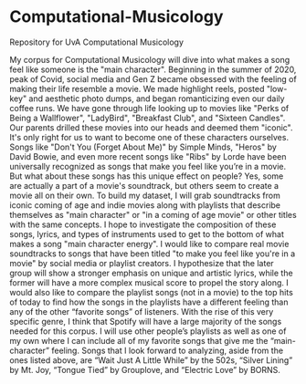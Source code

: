 # Computational-Musicology
Repository for UvA Computational Musicology

My corpus for Computational Musicology will dive into what makes a song feel like someone is the "main character". Beginning in the summer of 2020, peak of Covid, social media and Gen Z became obsessed with the feeling of making their life resemble a movie. We made highlight reels, posted "low-key" and aesthetic photo dumps, and began romanticizing even our daily coffee runs. We have gone through life looking up to movies like "Perks of Being a Wallflower", "LadyBird", "Breakfast Club", and "Sixteen Candles". Our parents drilled these movies into our heads and deemed them "iconic". It's only right for us to want to become one of these characters ourselves. Songs like "Don't You (Forget About Me)" by Simple Minds, "Heros" by David Bowie, and even more recent songs like "Ribs" by Lorde have been universally recognized as songs that make you feel like you’re in a movie. But what about these songs has this unique effect on people? Yes, some are actually a part of a movie's soundtrack, but others seem to create a movie all on their own. To build my dataset, I will grab soundtracks from iconic coming of age and indie movies along with playlists that describe themselves as "main character" or "in a coming of age movie" or other titles with the same concepts. I hope to investigate the composition of these songs, lyrics, and types of instruments used to get to the bottom of what makes a song "main character energy". I would like to compare real movie soundtracks to songs that have been titled "to make you feel like you're in a movie" by social media or playlist creators. I hypothesize that the later group will show a stronger emphasis on unique and artistic lyrics, while the former will have a more complex musical score to propel the story along. I would also like to compare the playlist songs (not in a movie) to the top hits of today to find how the songs in the playlists have a different feeling than any of the other “favorite songs” of listeners. With the rise of this very specific genre, I think that Spotify will have a large majority of the songs needed for this corpus. I will use other people’s playlists as well as one of my own where I can include all of my favorite songs that give me the “main-character” feeling. Songs that I look forward to analyzing, aside from the ones listed above, are “Wait Just A Little While” by the 502s, “Silver Lining” by Mt. Joy, “Tongue Tied” by Grouplove, and “Electric Love” by BORNS.
